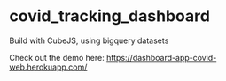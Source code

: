 # covid_tracking_dashboard
Build with CubeJS, using bigquery datasets

Check out the demo here: 
https://dashboard-app-covid-web.herokuapp.com/
